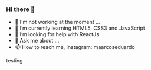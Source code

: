 ### Hi there 👋



- 🔭 I'm not working at the moment ...
- 🌱 I’m currently learning HTML5, CSS3 and JavaScript
- 🤔 I’m looking for help with ReactJs 
- 💬 Ask me about ...
- 📫 How to reach me, Instagram: maarcoseduardo

testing
